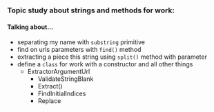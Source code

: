 ### Topic study about strings and methods for work:
#### Talking about... 

+ separating my name with `substring` primitive
+ find on urls parameters with `find()` method
+ extracting a piece this string using `split()` method with parameter
+ define a `class` for work with a constructor and all other things
    - ExtractorArgumentUrl
      - ValidateStringBlank
      - Extract()
      - FindInitialIndices
      - Replace 